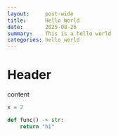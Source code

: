 ```yaml
---
layout:     post-wide
title:      Hello World
date:       2025-08-26
summary:    This is a hello world
categories: hello world
---
```


# Header

content

```python
x = 2

def func() -> str:
    return "hi"
```